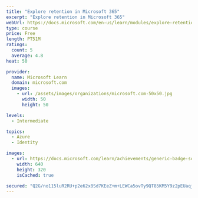 ```yaml
---
title: "Explore retention in Microsoft 365"
excerpt: "Explore retention in Microsoft 365"
webUrl: https://docs.microsoft.com/en-us/learn/modules/explore-retention-microsoft-365/
type: course
price: Free
length: PT51M
ratings:
  count: 5
  average: 4.8
heat: 50

provider:
  name: Microsoft Learn
  domain: microsoft.com
  images:
    - url: /assets/images/organizations/microsoft.com-50x50.jpg
      width: 50
      height: 50

levels:
  - Intermediate

topics:
  - Azure
  - Identity

images:
  - url: https://docs.microsoft.com/learn/achievements/generic-badge-social.png
    width: 640
    height: 320
    isCached: true

secured: "Q2G/no115luR2RU+p2e62x8Sd7KEeZ+m+LEWCa5ovTy9QT85KM5Y9z2pEUaqjO92p3p4FXVUKzelhaLvnf7oOck/xC99rVjFFxR3gcQDKnlmryLCgtj1Ak3EG2sTYwxy7Zrf25osV8lUTZ1zTVf1or9eiuIBSCnnVYl0GBlTcaw7busGdwsPIGKMZ7Agmwu7sCGy8wpkTqhxwZ21E1uVzG6e37sQqDWPHu+3WmHpUswQ/pWvyvF2yUvo/pKmoEd44kMCBbDpr7K3IGzgfny1dFS2sMXp2QdW1zkUvaJDAYgGtSkCky2pQX4xkkFG0RmTaFonA243dTUFiw83xo27M41UlN4JiBoqPqFgJG+qbxafh5K2NLDAgiuhsaa/TNcyB4bl8rgdrcsayME6fvM5oWAeRbdnicP1uFed0ZdJT9o=;oES2QDulMF4c6tyzKounPA=="
---
```


